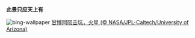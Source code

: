 
**此景只应天上有**

![bing-wallpaper](https://www.bing.com/th?id=OHR.MarsTars_ZH-CN0496313394_1920x1080.jpg)
[甘博阿陨击坑，火星 (© NASA/JPL-Caltech/University of Arizona)](https://www.bing.com/search?q=%E7%81%AB%E6%98%9F&amp;form=hpcapt&amp;mkt=zh-cn)
  